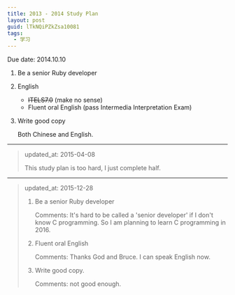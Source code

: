 ```yaml
---
title: 2013 - 2014 Study Plan
layout: post
guid: lTkNQiPZkZsa10081
tags:
  - 学习
---
```


Due date: 2014.10.10

1. Be a senior Ruby developer

2. English
    * ~~ITELS7.0~~ (make no sense)
    * Fluent oral English (pass Intermedia Interpretation Exam)

3. Write good copy

	Both Chinese and English.

---

> updated_at: 2015-04-08
>
> This study plan is too hard, I just complete half.

---

> updated_at: 2015-12-28
>
> 1. Be a senior Ruby developer
> 
>     Comments: It's hard to be called a 'senior developer' if I don't know C programming. So I am planning to learn C programming in 2016.
>
> 2. Fluent oral English
>
>     Comments: Thanks God and Bruce. I can speak English now.
>
> 3. Write good copy.
>
>     Comments: not good enough.


